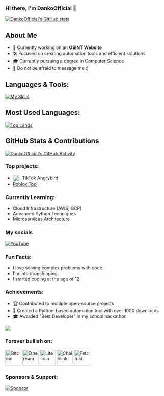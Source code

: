 ### Hi there, I'm DankoOfficial 👋

[![DankoOfficial's GitHub stats](https://github-readme-stats.vercel.app/api?username=dankoofficial&theme=radical)](https://github.com/DankoOfficial)

## About Me  

- 🔭 Currently working on an **OSINT Website**  
- 🛠️ Focused on creating automation tools and efficient solutions  
- 🎓 Currently pursuing a degree in Computer Science  
- 💬 Do not be afraid to message me :)

## Languages & Tools:

[![My Skills](https://skillicons.dev/icons?i=python,flask,fastapi)]()

## Most Used Languages:

[![Top Langs](https://github-readme-stats.vercel.app/api/top-langs/?username=dankoofficial&layout=compact)](https://github.com/DankoOfficial)  

## GitHub Stats & Contributions

[![DankoOfficial's GitHub Activity](https://github-readme-activity-graph.vercel.app/graph?username=dankoofficial&theme=github)](https://github.com/DankoOfficial)

### Top projects:
- <img src="https://upload.wikimedia.org/wikipedia/commons/a/a9/TikTok_logo.svg" alt="TikTok Logo" width="20" height="20" style="vertical-align:middle; margin-right:5px;"> [TikTok Angrybird](https://github.com/DankoOfficial/Tiktok-Angrybird)
- [Roblox Tool](https://github.com/DankoOfficial/Loxy-Loxy)


### Currently Learning:
- Cloud Infrastructure (AWS, GCP)
- Advanced Python Techniques
- Microservices Architecture

### My socials  

[![YouTube](https://img.shields.io/badge/YouTube-FF0000?style=for-the-badge&logo=youtube&logoColor=white)](https://www.youtube.com/c/skyycodes)  

### Fun Facts:
- I love solving complex problems with code.
- I'm into dropshipping.
- I started coding at the age of 12


### Achievements:
- 🏆 Contributed to multiple open-source projects
- 🏅 Created a Python-based automation tool with over 1000 downloads
- 🎓 Awarded "Best Developer" in my school hackathon

![](https://komarev.com/ghpvc/?username=dankoofficial&label=Profile+Visits&style=for-the-badge&color=blueviolet)

### Forever bullish on:

<div>
  <img src="https://cryptologos.cc/logos/bitcoin-btc-logo.png" alt="Bitcoin" width="50" height="50" title="Bitcoin"/>
  <img src="https://cryptologos.cc/logos/ethereum-eth-logo.png" alt="Ethereum" width="50" height="50" title="Ethereum"/>
  <img src="https://cryptologos.cc/logos/litecoin-ltc-logo.png" alt="Litecoin" width="50" height="50" title="Litecoin"/>
  <img src="https://cryptologos.cc/logos/chainlink-link-logo.png" alt="Chainlink" width="50" height="50" title="Chainlink"/>
  <img src="https://cryptologos.cc/logos/artificial-superintelligence-alliance-fet-logo.png" alt="Fetch.ai" width="50" height="50" title="Fetch.ai"/>
</div>

### Sponsors & Support:
[![Sponsor](https://img.shields.io/badge/Sponsor-Donate-green)](https://github.com/sponsors/dankoofficial)
